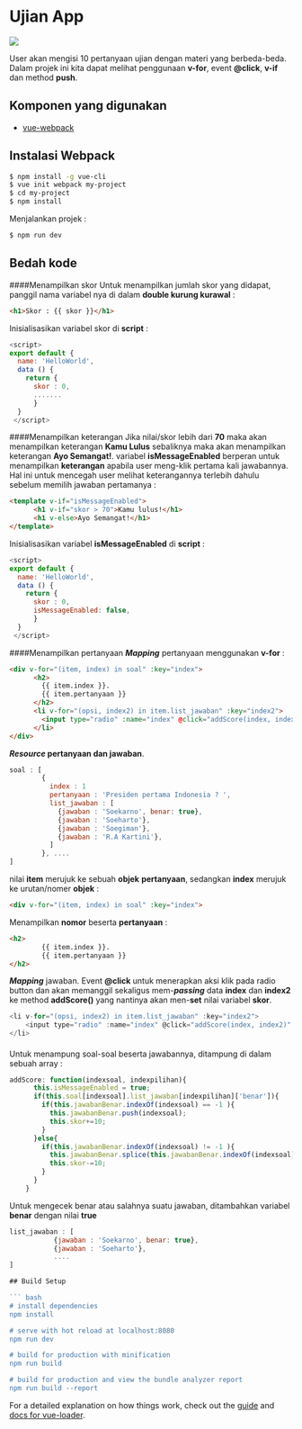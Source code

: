 # Ujian App

![](https://cdn.shopify.com/s/files/1/0533/2089/files/vuejs-tutorial_2d2a853c-aa2f-44b0-80df-933b495f77f8.png?v=1509478492)

User akan mengisi 10 pertanyaan ujian dengan materi yang berbeda-beda. Dalam projek ini kita dapat melihat penggunaan **v-for**, event **@click**, **v-if** dan method **push**.

## Komponen yang digunakan
- [vue-webpack](https://github.com/vuejs-templates/webpack "Informasi tentang Webpack")

## Instalasi Webpack

``` bash
$ npm install -g vue-cli
$ vue init webpack my-project
$ cd my-project
$ npm install
```
Menjalankan projek :

```bash
$ npm run dev
```

## Bedah kode
####Menampilkan skor
Untuk menampilkan jumlah skor yang didapat, panggil nama variabel nya di dalam **double kurung kurawal** :
```html
<h1>Skor : {{ skor }}</h1>
```
Inisialisasikan variabel skor di **script** :
```javascript
<script>
export default {
  name: 'HelloWorld',
  data () {
    return {
      skor : 0,
	  .......
	  }
  }
 </script>
```

####Menampilkan keterangan
Jika nilai/skor lebih dari **70** maka akan menampilkan keterangan **Kamu Lulus** sebaliknya maka akan menampilkan keterangan **Ayo Semangat!**. variabel **isMessageEnabled** berperan untuk menampilkan **keterangan** apabila user meng-klik pertama kali jawabannya. Hal ini untuk mencegah user melihat keterangannya terlebih dahulu sebelum memilih jawaban pertamanya  :
```html
<template v-if="isMessageEnabled">
      <h1 v-if="skor > 70">Kamu lulus!</h1>
      <h1 v-else>Ayo Semangat!</h1>
</template>
```
Inisialisasikan variabel **isMessageEnabled** di **script** :
```javascript
<script>
export default {
  name: 'HelloWorld',
  data () {
    return {
      skor : 0,
	  isMessageEnabled: false,
	  }
  }
 </script>
```
####Menampilkan pertanyaan
***Mapping*** pertanyaan menggunakan **v-for** :
```html
<div v-for="(item, index) in soal" :key="index">
      <h2>
        {{ item.index }}.
        {{ item.pertanyaan }}
      </h2>
      <li v-for="(opsi, index2) in item.list_jawaban" :key="index2">
        <input type="radio" :name="index" @click="addScore(index, index2)" :value="opsi"> {{ opsi.jawaban }}
      </li>
</div>
```
***Resource* pertanyaan dan jawaban**.
```javascript
soal : [
        {
          index : 1
          pertanyaan : 'Presiden pertama Indonesia ? ',
          list_jawaban : [
            {jawaban : 'Soekarno', benar: true},
            {jawaban : 'Soeharto'},
            {jawaban : 'Soegiman'},
            {jawaban : 'R.A Kartini'},
          ]
        }, ....
]
```

nilai **item** merujuk ke sebuah **objek** **pertanyaan**, sedangkan **index** merujuk ke urutan/nomer **objek** :
```html
<div v-for="(item, index) in soal" :key="index">
```
Menampilkan **nomor** beserta **pertanyaan** : 
```html
<h2>
        {{ item.index }}.
        {{ item.pertanyaan }}
</h2>
```
***Mapping*** jawaban. Event **@click** untuk menerapkan aksi klik pada radio button dan akan memanggil sekaligus mem-***passing***  data **index** dan **index2** ke method **addScore()** yang nantinya akan men-**set** nilai variabel **skor**.
```javascript
<li v-for="(opsi, index2) in item.list_jawaban" :key="index2">
	<input type="radio" :name="index" @click="addScore(index, index2)" :value="opsi"> {{ opsi.jawaban }}
</li>
```


#### 
Untuk menampung soal-soal beserta jawabannya, ditampung di dalam sebuah array :
```javascript
addScore: function(indexsoal, indexpilihan){
      this.isMessageEnabled = true;
      if(this.soal[indexsoal].list_jawaban[indexpilihan]['benar']){
        if(this.jawabanBenar.indexOf(indexsoal) == -1 ){
          this.jawabanBenar.push(indexsoal);
          this.skor+=10;
        }
      }else{
        if(this.jawabanBenar.indexOf(indexsoal) != -1 ){
          this.jawabanBenar.splice(this.jawabanBenar.indexOf(indexsoal), 1);
          this.skor-=10;
        }
      }
    }
```
Untuk mengecek benar atau salahnya suatu jawaban, ditambahkan variabel **benar** dengan nilai **true**
```javascript
list_jawaban : [
           {jawaban : 'Soekarno', benar: true},
           {jawaban : 'Soeharto'},
		   ....
]

## Build Setup

``` bash
# install dependencies
npm install

# serve with hot reload at localhost:8080
npm run dev

# build for production with minification
npm run build

# build for production and view the bundle analyzer report
npm run build --report
```

For a detailed explanation on how things work, check out the [guide](http://vuejs-templates.github.io/webpack/) and [docs for vue-loader](http://vuejs.github.io/vue-loader).
